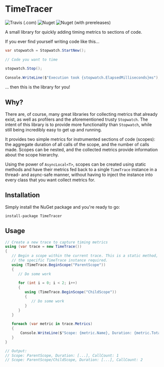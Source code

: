 # TimeTracer
![Travis (.com)](https://img.shields.io/travis/com/LykaiosNZ/TimeTracer/master) 
![Nuget](https://img.shields.io/nuget/v/TimeTracer) 
![Nuget (with prereleases)](https://img.shields.io/nuget/vpre/TimeTracer)

A small library for quickly adding timing metrics to sections of code.

If you ever find yourself writing code like this...

```csharp
var stopwatch = Stopwatch.StartNew();
		
// Code you want to time
		
stopwatch.Stop();
		
Console.WriteLine($"Execution took {stopwatch.ElapsedMilliseconds}ms");
```

... then this is the library for you!

## Why?
There are, of course, many great libraries for collecting metrics that already exist, as well as profilers and the aforementioned trusty `Stopwatch`. The intent of this library is to provide more functionality than `Stopwatch`, while still being incredibly easy to get up and running. 

It provides two simple metrics for instrumented sections of code (scopes): the aggregate duration of all calls of the scope, and the number of calls made. Scopes can be nested, and the collected metrics provide information about the scope hierarchy.

Using the power of `AsyncLocal<T>`, scopes can be created using static methods and have their metrics fed back to a single `TimeTrace` instance in a thread- and async-safe manner, without having to inject the instance into every class that you want collect metrics for.

## Installation
Simply install the NuGet package and you're ready to go:

`install-package TimeTracer`

## Usage
```csharp
// Create a new trace to capture timing metrics
using (var trace = new TimeTrace())
{
   // Begin a scope within the current trace. This is a static method, no reference to
   // the specific TimeTrace instance required.
   using (TimeTrace.BeginScope("ParentScope"))
   {
      // Do some work
      
      for (int i = 0; i < 2; i++)
      {
         using (TimeTrace.BeginScope("ChildScope"))
         {
            // Do some work
         }
      }
   }
   
   foreach (var metric in trace.Metrics)
   {
       Console.WriteLine($"Scope: {metric.Name}, Duration: {metric.TotalDuration}, CallCount: {metric.Count}");   
   }
}

// Output:
// Scope: ParentScope, Duration: [...], CallCount: 1
// Scope: ParentScope/ChildScope, Duration: [...], CallCount: 2
```
